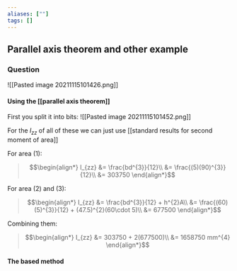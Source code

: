 ```yaml
---
aliases: [""]
tags: []
---
```


## Parallel axis theorem and other example
### Question
![[Pasted image 20211115101426.png]]

#### Using the [[parallel axis theorem]]
First you split it into bits:
![[Pasted image 20211115101452.png]]

For the $I_{zz}$ of all of these we can just use [[standard results for second moment of area]]

For area (1):
> $$\begin{align*}
I_{zz} &= \frac{bd^{3}}{12}\\
&= \frac{(5)(90)^{3}}{12}\\
&= 303750
\end{align*}$$

For area (2) and (3):
> $$\begin{align*}
I_{zz} &= \frac{bd^{3}}{12} + h^{2}A\\
&= \frac{(60)(5)^{3}}{12} + (47.5)^{2}(60\cdot 5)\\
&= 677500
\end{align*}$$

Combining them:
> $$\begin{align*}
   I_{zz} &= 303750 + 2(677500)\\
&= 1658750 mm^{4} 
\end{align*}$$

#### The __based__ method